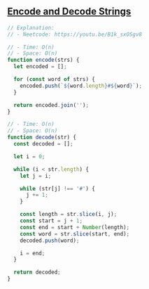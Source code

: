 ## [Encode and Decode Strings](https://neetcode.io/problems/string-encode-and-decode)

<!-- notecardId: 1759008509785 -->

```js
// Explanation:
// - Neetcode: https://youtu.be/B1k_sxOSgv8

// - Time: O(n)
// - Space: O(n)
function encode(strs) {
  let encoded = [];

  for (const word of strs) {
    encoded.push(`${word.length}#${word}`);
  }

  return encoded.join('');
}

// - Time: O(n)
// - Space: O(n)
function decode(str) {
  const decoded = [];

  let i = 0;

  while (i < str.length) {
    let j = i;

    while (str[j] !== '#') {
      j += 1;
    }

    const length = str.slice(i, j);
    const start = j + 1;
    const end = start + Number(length);
    const word = str.slice(start, end);
    decoded.push(word);

    i = end;
  }

  return decoded;
}
```
